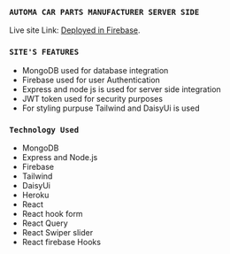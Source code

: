 
### `AUTOMA CAR PARTS MANUFACTURER SERVER SIDE`

Live site Link: [Deployed in Firebase](https://automa-car-parts-manufacturer.web.app/).

### `SITE'S FEATURES`

<ul>
<li>MongoDB used for database integration </li>
<li>Firebase used for user Authentication </li>
<li>Express and node js is used for server side integration </li>
<li>JWT token used for security purposes</li>
<li>For styling purpuse Tailwind and DaisyUi is used</li>
</ul>

### `Technology Used`

<ul>
<li>MongoDB</li>
<li>Express and Node.js</li>
<li>Firebase</li>
<li>Tailwind</li>
<li>DaisyUi</li>
<li>Heroku</li>
<li>React</li>
<li>React hook form</li>
<li>React Query</li>
<li>React Swiper slider</li>
<li>React firebase Hooks</li>
</ul>

